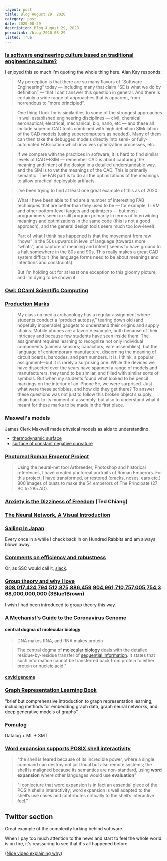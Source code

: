 ```yaml
---
layout: post
title: Blog August 29, 2020
category: post
date: 2020-08-29
description: Blog August 29, 2020
permalink: /blog-2020-08-29
listed: True
---
```



### [Is software engineering culture based on traditional engineering culture?](https://www.quora.com/Is-software-engineering-culture-based-on-traditional-engineering-culture)

I enjoyed this so much I'm quoting the whole thing here. Alan Kay responds:

> My perception is that there are so many flavors of “Software Engineering” today — including many that claim “SE is what we do by definition” — that I can’t answer this question in general. And there is certainly a wide range of approaches that is apparent, from horrendous to “more principled”.

> One thing I look for is similarities to some of the strongest approaches in well established engineering disciplines — civil, chemical, aeronautical, electrical, mechanical, bio, nano, etc — and these all include superior CAD tools combined with high definition SIMulation of the CAD models (using supercomputers as needed). Many of them can then take the debugged models directly into semi- or fully-automated FABrication which involves optimization processes, etc..

> If we compare with the practices in software, it is hard to find similar levels of CAD<->SIM — remember CAD is about capturing the meaning and intent of the design in a detailed understandable way, and the SIM is to vet the meanings of the CAD. This is primarily semantic. The FAB part is to do all the optimizations of the meanings to allow practical deployable artifacts.

> I’ve been trying to find at least one great example of this as of 2020.

> What I have been able to find are a number of interesting FAB techniques that are better than they used to be — for example, LLVM and other bottom-level targets and optimizers — but most programmers seem to still program primarily in terms of intertwining meanings and optimizations in the same code (this is not a good approach), and the general design tools seem much too low-level).

> Part of what I think has happened is that the movement from raw “hows” in the 50s upwards in level of language (towards more “whats”, and capture of meaning and intent) seems to have ground to a halt somewhere in the 80s and 90s. This really makes a great CAD system difficult (the language forms need to be about meanings and intentions and constraints).

> But I’m holding out for at least one exception to this gloomy picture, and I’m dying to be shown it.


### [Owl: OCaml Scientific Computing](https://ocaml.xyz/book/)

### [Production Marks](https://theprepared.org/features/production-marks)

> My class on media archaeology has a regular assignment where students conduct a “product autopsy,” tearing down old (and hopefully inoperable) gadgets to understand their origins and supply chains. Mobile phones are a favorite example, both because of their intricacy and because few students have seen inside them. The assignment requires learning to recognize not only individual components (camera sensors; capacitors; wire assemblies), but the language of contemporary manufacture, discerning the meaning of circuit boards, barcodes, and part numbers. It is, I think, a popular assignment—but it is rarely a surprising one. While the devices we have dissected over the years have spanned a range of models and manufacturers, they tend to be similar, and filled with similar sorts of symbols.
> But when my students found what looked to be pencil markings on the interior of an iPhone 5c, we were surprised. Just what were these scribbles, and how did they get there? To answer these questions was not just to follow this broken object’s supply chain back to its moment of assembly, but also to understand what it meant for these marks to be made in the first place.

### Maxwell's models

James Clerk Maxwell made physical models as aids to understanding.

- [thermodynamic surface](https://en.wikipedia.org/wiki/Maxwell%27s_thermodynamic_surface)
- [surface of constant negative curvature](https://cudl.lib.cam.ac.uk/view/PH-CAVENDISH-P-00008/1)

### [Photoreal Roman Emperor Project](https://medium.com/@voshart/photoreal-roman-emperor-project-236be7f06c8f)

> Using the neural-net tool Artbreeder, Photoshop and historical references, I have created photoreal portraits of Roman Emperors. For this project, I have transformed, or restored (cracks, noses, ears etc.) 800 images of busts to make the 54 emperors of The Principate (27 BC to 285 AD).

### [Anxiety is the Dizziness of Freedom](https://onezero.medium.com/anxiety-is-the-dizziness-of-freedom-b5ab45cae2a5) (Ted Chiang)

### [The Neural Network, A Visual Introduction](https://www.youtube.com/watch?v=UOvPeC8WOt8)

### [Sailing In Japan](https://100r.co/site/sailing_in_japan.html)

Every once in a while I check back in on Hundred Rabbits and am always blown away.

### [Comments on efficiency and robustness](https://news.ycombinator.com/item?id=24236489)

Or, as SSC would call it, [slack](https://slatestarcodex.com/2020/05/12/studies-on-slack/).

### [Group theory and why I love 808,017,424,794,512,875,886,459,904,961,710,757,005,754,368,000,000,000](https://www.youtube.com/watch?v=mH0oCDa74tE) (3Blue1Brown)

I wish I had been introduced to group theory this way.

### [A Mechanist's Guide to the Coronavirus Genome](https://csvoss.com/a-mechanists-guide-to-the-coronavirus-genome)

#### central dogma of molecular biology

> DNA makes RNA, and RNA makes protein

> The central dogma of [molecular biology](https://en.wikipedia.org/wiki/Molecular_biology) deals with the detailed residue-by-residue transfer of [sequential information](https://en.wikipedia.org/wiki/DNA_sequencing). It states that such information cannot be transferred back from protein to either protein or nucleic acid."

#### [covid genome](https://benchling.com/s/seq-28k9llmwnY475iv7ogwF/edit)

### [Graph Representation Learning Book](https://www.cs.mcgill.ca/~wlh/grl_book/)

"brief but comprehensive introduction to graph representation learning, including methods for embedding graph data, graph neural networks, and deep generative models of graphs"


### [Fomulog](http://www.weaselhat.com/2020/08/07/formulog-ml-datalog-smt/)

Datalog + ML + SMT

### [Word expansion supports POSIX shell interactivity](http://www.weaselhat.com/2018/03/15/expansion-supports-interactivity/)

> "the shell is feared because of its incredible power, where a single command can destroy not just local but also remote systems; the shell is maligned because its semantics are non-standard, using __word expansion__ where other languages would use __evaluation__"

> "I conjecture that word expansion is in fact an essential piece of the POSIX shell’s interactivity; word expansion is well adapted to the shell’s use cases and contributes critically to the shell’s interactive feel."


## Twitter section

Great example of the complexity lurking behind software.

<Tweet tweetLink="SteveSyfuhs/status/1297957799079510018" />

When I pay too much attention to the news and start to feel the whole world is on fire, it's reassuring to see that it's all happened before.

<Tweet tweetLink="DustinMulvaney/status/1297766363457400832" />

<Tweet tweetLink="Austen/status/1297842619792281600" />

<Tweet tweetLink="vcubingx/status/1297534111389593600" />

<Tweet tweetLink="david_perell/status/1297400525147852801" />
<Tweet tweetLink="SteveStuWill/status/1296959250468495361" />
<Tweet tweetLink="zkat__/status/1296130626932752385" />
<Tweet tweetLink="mathladyhazel/status/1298453291349823489" />

([Nice video explaining why](https://youtu.be/daro6K6mym8))
